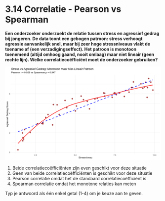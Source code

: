 # 3.14 Correlatie - Pearson vs Spearman

**Een onderzoeker onderzoekt de relatie tussen stress en agressief gedrag bij jongeren. De data toont een gebogen patroon: stress verhoogt agressie aanvankelijk snel, maar bij zeer hoge stressniveaus vlakt de toename af (een verzadigingseffect). Het patroon is monotoon toenemend (altijd omhoog gaand, nooit omlaag) maar niet lineair (geen rechte lijn). Welke correlatiecoëfficiënt moet de onderzoeker gebruiken?**

![Pearson vs Spearman](../images/question_3.14.png)

1) Beide correlatiecoëfficiënten zijn even geschikt voor deze situatie
2) Geen van beide correlatiecoëfficiënten is geschikt voor deze situatie
3) Pearson correlatie omdat het de standaard correlatiecoëfficiënt is
4) Spearman correlatie omdat het monotone relaties kan meten

Typ je antwoord als één enkel getal (1-4) om je keuze aan te geven.